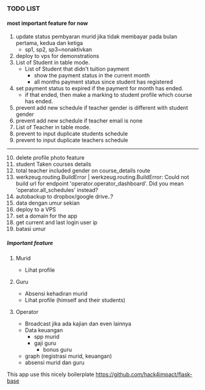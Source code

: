 ### TODO LIST

#### most important feature for now
1. update status pembyaran murid jika tidak membayar pada bulan pertama, kedua dan ketiga
    - sp1, sp2, sp3=nonaktivkan
2. deploy to vps for demonstrations
3. List of Student in table mode.
    - List of Student that didn't tuition payment
        - show the payment status in the current month
        - all months payment status since student has registered
4. set payment status to expired if the payment for month has ended. 
    - if that ended, then make a marking to student profile which course has ended.
5. prevent add new schedule if teacher gender is different with student gender
6. prevent add new schedule if teacher email is none
7. List of Teacher in table mode.
8. prevent to input duplicate students schedule
9. prevent to input duplicate teachers schedule
----------------------------------------------------------------------------------
10. delete profile photo feature
11. student Taken courses details
12. total teacher included gender on course_details route
13. werkzeug.routing.BuildError | werkzeug.routing.BuildError: Could not build url for endpoint 'operator.operator_dashboard'. Did you mean 'operator.all_schedules' instead?
14. autobackup to dropbox/google drive..?
15. data dengan umur sekian
16. deploy to a VPS
17. set a domain for the app
18. get current and last login user ip
19. batasi umur

##### Important feature
1. Murid
    - Lihat profile
    
2. Guru
    - Absensi kehadiran murid
    - Lihat profile (himself and their students)
    
3. Operator
    - Broadcast jika ada kajian dan even lainnya
    - Data keuangan
        - spp murid    
        - gaji guru
            - bonus guru
    - graph (registrasi murid, keuangan)
    - absensi murid dan guru


This app use this nicely boilerplate
https://github.com/hack4impact/flask-base
